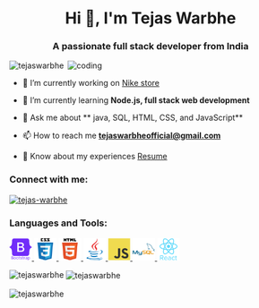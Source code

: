 <h1 align="center">Hi 👋, I'm Tejas Warbhe</h1>
<h3 align="center">A passionate full stack developer  from India</h3>
<img align="right" alt="coding" width="400" src="https://user-images.githubusercontent.com/55389276/140866485-8fb1c876-9a8f-4d6a-98dc-08c4981eaf70.gif">

<p align="left"> <img src="https://komarev.com/ghpvc/?username=tejaswarbhe&label=Profile%20views&color=0e75b6&style=flat" alt="tejaswarbhe" /> </p>

- 🔭 I’m currently working on [Nike store](https://sneakerzone.netlify.app/)

- 🌱 I’m currently learning **Node.js, full stack web development**

- 💬 Ask me about ** java, SQL, HTML, CSS, and JavaScript**

- 📫 How to reach me **tejaswarbheofficial@gmail.com**

- 📄 Know about my experiences [Resume](https://www.dropbox.com/scl/fi/y4utrcgapebgh481w1so1/Tejas-Resume.pdf?rlkey=dt6pznm5zq9dh3jzxeg85uu61&st=jgwbjud6&dl=0)

<h3 align="left">Connect with me:</h3>
<p align="left">
<a href="https://linkedin.com/in/tejas-warbhe" target="blank"><img align="center" src="https://raw.githubusercontent.com/rahuldkjain/github-profile-readme-generator/master/src/images/icons/Social/linked-in-alt.svg" alt="tejas-warbhe" height="30" width="40" /></a>
</p>

<h3 align="left">Languages and Tools:</h3>
<p align="left"> <a href="https://getbootstrap.com" target="_blank" rel="noreferrer"> <img src="https://raw.githubusercontent.com/devicons/devicon/master/icons/bootstrap/bootstrap-plain-wordmark.svg" alt="bootstrap" width="40" height="40"/> </a> <a href="https://www.w3schools.com/css/" target="_blank" rel="noreferrer"> <img src="https://raw.githubusercontent.com/devicons/devicon/master/icons/css3/css3-original-wordmark.svg" alt="css3" width="40" height="40"/> </a> <a href="https://www.w3.org/html/" target="_blank" rel="noreferrer"> <img src="https://raw.githubusercontent.com/devicons/devicon/master/icons/html5/html5-original-wordmark.svg" alt="html5" width="40" height="40"/> </a> <a href="https://www.java.com" target="_blank" rel="noreferrer"> <img src="https://raw.githubusercontent.com/devicons/devicon/master/icons/java/java-original.svg" alt="java" width="40" height="40"/> </a> <a href="https://developer.mozilla.org/en-US/docs/Web/JavaScript" target="_blank" rel="noreferrer"> <img src="https://raw.githubusercontent.com/devicons/devicon/master/icons/javascript/javascript-original.svg" alt="javascript" width="40" height="40"/> </a> <a href="https://www.mysql.com/" target="_blank" rel="noreferrer"> <img src="https://raw.githubusercontent.com/devicons/devicon/master/icons/mysql/mysql-original-wordmark.svg" alt="mysql" width="40" height="40"/> </a> <a href="https://reactjs.org/" target="_blank" rel="noreferrer"> <img src="https://raw.githubusercontent.com/devicons/devicon/master/icons/react/react-original-wordmark.svg" alt="react" width="40" height="40"/> </a> </p>

<p><img align="left" src="https://github-readme-stats.vercel.app/api/top-langs?username=tejaswarbhe&show_icons=true&locale=en&layout=compact" alt="tejaswarbhe" /></p>

<p>&nbsp;<img align="center" src="https://github-readme-stats.vercel.app/api?username=tejaswarbhe&show_icons=true&locale=en" alt="tejaswarbhe" /></p>

<p><img align="center" src="https://github-readme-streak-stats.herokuapp.com/?user=tejaswarbhe&" alt="tejaswarbhe" /></p>
